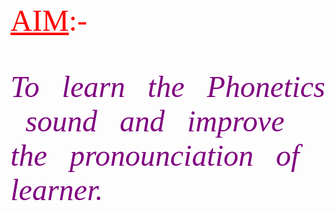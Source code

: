 <html>
<body>
  <centre>
    <font size=10 face="goudystout" color="red">
      <u>AIM</u>:-
    </font>
    <br><br><br><br>
    <i><font size=10 face="gabriola" color="purple">
      To &nbsp; learn &nbsp; the &nbsp; Phonetics &nbsp; sound &nbsp; and &nbsp; improve &nbsp; the &nbsp; pronounciation &nbsp; of &nbsp; learner.
      </font>
      <i>
        </center>
      </body>
    </html>
